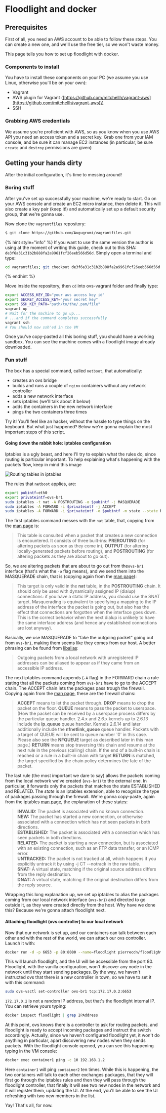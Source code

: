 # Floodlight and docker

## Prerequisites

First of all, you need an AWS account to be able to follow these steps. You can create a new one, and we'll use the free tier, so we won't waste money.

This page tells you how to set up floodlight with docker.

### Components to install

You have to install these components on your PC \(we assume you use Linux, otherwise you'll be on your own\):

* Vagrant
* AWS plugin for Vagrant \([https://github.com/mitchellh/vagrant-aws](https://github.com/mitchellh/vagrant-aws)\)
* SSH

### Grabbing AWS credentials

We assume you're proficient with AWS, so as you know when you use AWS API you need an access token and a secret key. Grab one from your IAM console, and be sure it can manage EC2 instances \(in particular, be sure `create` and `destroy` permissions are given\)

## Getting your hands dirty

After the initial configuration, it's time to messing around!

### Boring stuff

After you've set up successfully your machine, we're ready to start. Go on your AWS console and create an EC2 micro instance, then delete it. This will also create a key pair \(keep it!\) and automatically set up a default security group, that we're gonna use.

Now clone the `vagrantfiles` repository:

```bash
$ git clone https://github.com/Augugrumi/vagrantfiles.git
```

{% hint style="info" %}
If you want to use the same version the author is using at the moment of writing this guide, check out to this SHA: `de3f6a31c31b2b888fa2a9961fcf26eeb566d56d`. Simply open a terminal and type:

```bash
cd vagrantfiles; git checkout de3f6a31c31b2b888fa2a9961fcf26eeb566d56d
```
{% endhint %}

Move inside the repository, then `cd` into ovs-vagrant folder and finally type:

```bash
export ACCESS_KEY_ID="your aws access key id"
export SECRET_ACCESS_KEY="your secret key"
export SSH_KEY_PATH="path/to/the/.pam/file"
vagrant up
# Wait for the machine to go up...
# ...and if the command completes successfully
vagrant ssh
# You should now ssh'ed in the VM
```

Once you've copy-pasted all this boring stuff, you should have a working sandbox. You can see the machine comes with a floodlight image already downloaded.

### Fun stuff

The box has a special command, called `netboot`, that automatically:

* creates an ovs bridge
* builds and runs a couple of `nginx` containers without any network controller
* adds a new network interface
* sets iptables \(we'll talk about it below\)
* adds the containers in the new network interface
* pings the two containers three times

Try it! You'll feel like an hacker, without the hassle to type things on the keyboard. But what just happened? Below we're gonna explain the most important steps of this script.

#### Going down the rabbit hole: iptables configuration

Iptables is a ugly beast, and here I'll try to explain what the rules do, since routing is particular important. To help explaining what's happening with the packets flow, keep in mind this image 

![Routing tables in iptables](.gitbook/assets/image.png)

The rules that `netboot` applies, are:

```bash
export pubintf=eth0
export privateintf=ovs-br1
sudo iptables -t nat -A POSTROUTING -o $pubintf -j MASQUERADE
sudo iptables -A FORWARD -i $privateintf -j ACCEPT
sudo iptables -A FORWARD -i $privateintf -o $pubintf -m state --state RELATED,ESTABLISHED -j ACCEPT
```

The first iptables command messes with the `nat` table, that, copying from the [man page](http://ipset.netfilter.org/iptables.man.html) is:

> This table is consulted when a packet that creates a new connection is encountered. It consists of three built-ins: **PREROUTING** \(for altering packets as soon as they come in\), **OUTPUT** \(for altering locally-generated packets before routing\), and **POSTROUTING** \(for altering packets as they are about to go out\).

So, we are altering packets that are about to go out from the`ovs-br1` interface \(that's what the `-o` flag means\), and we send them into the MASQUERADE chain, that is \(copying again from the [man page](http://ipset.netfilter.org/iptables-extensions.man.html)\):

> This target is only valid in the **nat** table, in the **POSTROUTING** chain. It should only be used with dynamically assigned IP \(dialup\) connections: if you have a static IP address, you should use the SNAT target. Masquerading is equivalent to specifying a mapping to the IP address of the interface the packet is going out, but also has the effect that connections are forgotten when the interface goes down. This is the correct behavior when the next dialup is unlikely to have the same interface address \(and hence any established connections are lost anyway\).

Basically, we use MASQUERADE to "fake the outgoing packet" going out from `ovs-br1`, making them seems like they comes from our host. A better phrasing can be found from [libalias](https://gsp.com/cgi-bin/man.cgi?section=3&topic=libalias):

> Outgoing packets from a local network with unregistered IP addresses can be aliased to appear as if they came from an accessible IP address.

The next iptables command appends \(`-A` flag\) in the FORWARD chain a rule stating that all the packets coming from `ovs-br1` have to go to the ACCEPT chain. The ACCEPT chain lets the packages pass trough the firewall. Copying again from the [man page](http://ipset.netfilter.org/iptables.man.html), these are the firewall chains:

> **ACCEPT** means to let the packet through. **DROP** means to drop the packet on the floor. **QUEUE** means to pass the packet to userspace. \(How the packet can be received by a userspace process differs by the particular queue handler. 2.4.x and 2.6.x kernels up to 2.6.13 include the **ip\_queue** queue handler. Kernels 2.6.14 and later additionally include the **nfnetlink\_queue** queue handler. Packets with a target of QUEUE will be sent to queue number '0' in this case. Please also see the **NFQUEUE** target as described later in this man page.\) **RETURN** means stop traversing this chain and resume at the next rule in the previous \(calling\) chain. If the end of a built-in chain is reached or a rule in a built-in chain with target **RETURN** is matched, the target specified by the chain policy determines the fate of the packet.

The last rule \(the most important we dare to say\) allows the packets coming from the local network we've created \(`ovs-br1`\) to the external one. In particular, it forwards only the packets that matches the state ESTABLISHED and RELATED. The _state_ is an iptables extension, able to recognize the type of packages passing through the firewall. We're gonna copy-paste, again from the iptables [man page](http://ipset.netfilter.org/iptables-extensions.man.html), the explanation of these states:

> **INVALID:** The packet is associated with no known connection.  
> **NEW:** The packet has started a new connection, or otherwise associated with a connection which has not seen packets in both directions.  
> **ESTABLISHED:** The packet is associated with a connection which has seen packets in both directions.  
> **RELATED:** The packet is starting a new connection, but is associated with an existing connection, such as an FTP data transfer, or an ICMP error.  
> **UNTRACKED:** The packet is not tracked at all, which happens if you explicitly untrack it by using -j CT --notrack in the raw table.  
> **SNAT:** A virtual state, matching if the original source address differs from the reply destination.  
> **DNAT:** A virtual state, matching if the original destination differs from the reply source.

Wrapping this long explanation up, we set up iptables to alias the packages coming from our local network interface \(`ovs-br1`\) and directed to go outside it, as they were created directly from the host. Why have we done this? Because we're gonna attach floodlight next.

#### Attaching floodlight \(ovs controller\) to our local network

Now that our network is set up, and our containers can talk between each other and with the rest of the world, we can attach our ovs controller. Launch it with:

```bash
docker run -d -p 6653 -p 80:8080 --name=floodlight pierrecdn/floodlight
```

This will launch floodlight, and the UI will be accessible from the port 80. Floodlight, with the vanilla configuration, won't discover any node in the network until they start sending packages. By the way, we haven't instructed ovs that there is a new controller in town, so we have to set it with this command:

```bash
sudo ovs-vsctl set-controller ovs-br1 tcp:172.17.0.2:6653
```

`172.17.0.2` is not a random IP address, but that's the floodlight internal IP. You can retrieve yours typing:

```bash
docker inspect floodlight | grep IPAddress
```

At this point, ovs knows there is a controller to ask for routing packets, and floodlight is ready to accept incoming packages and instruct the switch accordingly. Actually, since we haven't configured floodlight yet, it won't do anything in particular, apart discovering new nodes when they sends packets. With the floodlight console opened, you can see this happening typing in the VM console:

```bash
docker exec container1 ping -c 10 192.168.1.2
```

Here `container1` will ping `container2` ten times. While this is happening, the two containers will talk to each other exchanges packages, that they will first go through the iptables rules and then they will pass through the floodlight controller, that finally it will see two new nodes in the network and it will register them, updating the UI. At the end, you'll be able to see the UI refreshing with two new members in the list.

Yay! That's all, for now.

